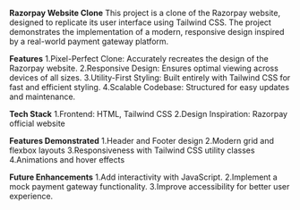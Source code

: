 **Razorpay Website Clone**
This project is a clone of the Razorpay website, designed to replicate its user interface using Tailwind CSS. The project demonstrates the implementation of a modern, responsive design inspired by a real-world payment gateway platform.

**Features**
1.Pixel-Perfect Clone: Accurately recreates the design of the Razorpay website.
2.Responsive Design: Ensures optimal viewing across devices of all sizes.
3.Utility-First Styling: Built entirely with Tailwind CSS for fast and efficient styling.
4.Scalable Codebase: Structured for easy updates and maintenance.

**Tech Stack**
1.Frontend: HTML, Tailwind CSS
2.Design Inspiration: Razorpay official website

**Features Demonstrated**
1.Header and Footer design
2.Modern grid and flexbox layouts
3.Responsiveness with Tailwind CSS utility classes
4.Animations and hover effects

**Future Enhancements**
1.Add interactivity with JavaScript.
2.Implement a mock payment gateway functionality.
3.Improve accessibility for better user experience.
